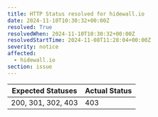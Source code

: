 ```yaml
---
title: HTTP Status resolved for hidewall.io
date: 2024-11-10T10:30:32+00:00Z
resolved: True
resolvedWhen: 2024-11-10T10:30:32+00:00Z
resolvedStartTime: 2024-11-08T11:28:04+00:00Z
severity: notice
affected:
  - hidewall.io
section: issue
---
```


| Expected Statuses | Actual Status  |
|-------------------|----------------|
| 200, 301, 302, 403 | 403 |
